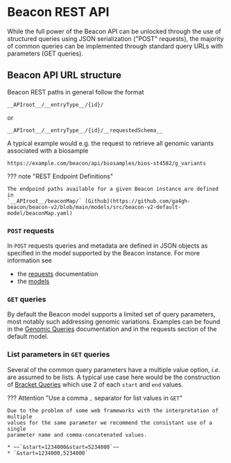 # Beacon REST API

While the full power of the Beacon API can be unlocked through the use of structured
queries using JSON serialization ("POST" requests), the majority of common queries can
be implemented through standard query URLs with parameters (GET queries).

## Beacon API URL structure

Beacon REST paths in general follow the format

`__APIroot__/__entryType__/{id}/`

or

`__APIroot__/__entryType__/{id}/__requestedSchema__`

A typical example would e.g. the request to retrieve all genomic variants associated with a biosample

`https://example.com/beacon/api/biosamples/bios-st4582/g_variants`

??? note "REST Endpoint Definitions"

    The endpoind paths available for a given Beacon instance are defined in
    `__APIroot__/beaconMap/` [Github](https://github.com/ga4gh-beacon/beacon-v2/blob/main/models/src/beacon-v2-default-model/beaconMap.yaml)

### `POST` requests

In `POST` requests queries and metadata are defined in JSON objects as specified
in the model supported by the Beacon instance. For more information see

* the [requests](/framework/#the-requests) documentation
* the [models](/models)

### `GET` queries

By default the Beacon model supports a limited set of query parameters, most notably
such addressing genomic variations. Examples can be found in the [Genomic Queries](/variant-queries)
documentation and in the requests section of the default model.
  
### List parameters in `GET` queries

Several of the common query parameters have a multiple value option, _i.e._ are
assumed to be lists. A typical use case here would be the construction of [Bracket Queries](variant-queries/#beacon-bracket-queries)
which use 2 of each `start` and `end` values.

??? Attention "Use a comma `,` separator for list values in `GET`"

    Due to the problem of some web frameworks with the interpretation of multiple
    values for the same parameter we recommend the consistant use of a single
    parameter name and comma-concatenated values.

    * ~~`&start=1234000&start=5234000`~~
    * `&start=1234000,5234000`
